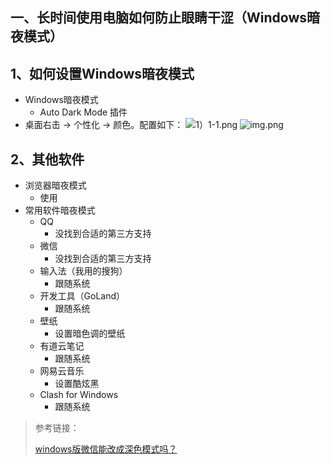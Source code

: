 ## 一、长时间使用电脑如何防止眼睛干涩（Windows暗夜模式）

## 1、如何设置Windows暗夜模式

- Windows暗夜模式
    - Auto Dark Mode 插件
- 桌面右击 -> 个性化 -> 颜色。配置如下：
![1）1-1.png](pictures/1）1-1.png)
![img.png](pictures/1）1-2.png)
## 2、其他软件

- 浏览器暗夜模式
    - 使用
- 常用软件暗夜模式
    - QQ
        - 没找到合适的第三方支持
    - 微信
        - 没找到合适的第三方支持
    - 输入法（我用的搜狗）
        - 跟随系统
    - 开发工具（GoLand）
        - 跟随系统
    - 壁纸
        - 设置暗色调的壁纸
    - 有道云笔记
        - 跟随系统
    - 网易云音乐
        - 设置酷炫黑
    - Clash for Windows
        - 跟随系统

> 参考链接：
>
> [windows版微信能改成深色模式吗？](https://www.zhihu.com/question/468773003 "windows版微信能改成深色模式吗？")